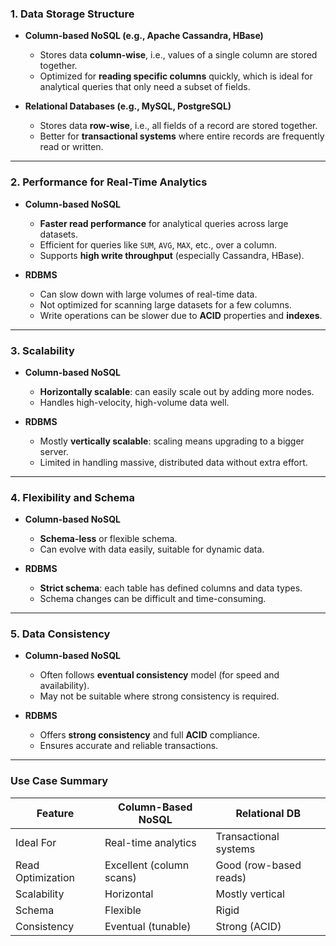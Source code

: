 ### **1. Data Storage Structure**

* **Column-based NoSQL (e.g., Apache Cassandra, HBase)**

  * Stores data **column-wise**, i.e., values of a single column are stored together.
  * Optimized for **reading specific columns** quickly, which is ideal for analytical queries that only need a subset of fields.

* **Relational Databases (e.g., MySQL, PostgreSQL)**

  * Stores data **row-wise**, i.e., all fields of a record are stored together.
  * Better for **transactional systems** where entire records are frequently read or written.

---

### **2. Performance for Real-Time Analytics**

* **Column-based NoSQL**

  * **Faster read performance** for analytical queries across large datasets.
  * Efficient for queries like `SUM`, `AVG`, `MAX`, etc., over a column.
  * Supports **high write throughput** (especially Cassandra, HBase).

* **RDBMS**

  * Can slow down with large volumes of real-time data.
  * Not optimized for scanning large datasets for a few columns.
  * Write operations can be slower due to **ACID** properties and **indexes**.

---

### **3. Scalability**

* **Column-based NoSQL**

  * **Horizontally scalable**: can easily scale out by adding more nodes.
  * Handles high-velocity, high-volume data well.

* **RDBMS**

  * Mostly **vertically scalable**: scaling means upgrading to a bigger server.
  * Limited in handling massive, distributed data without extra effort.

---

### **4. Flexibility and Schema**

* **Column-based NoSQL**

  * **Schema-less** or flexible schema.
  * Can evolve with data easily, suitable for dynamic data.

* **RDBMS**

  * **Strict schema**: each table has defined columns and data types.
  * Schema changes can be difficult and time-consuming.

---

### **5. Data Consistency**

* **Column-based NoSQL**

  * Often follows **eventual consistency** model (for speed and availability).
  * May not be suitable where strong consistency is required.

* **RDBMS**

  * Offers **strong consistency** and full **ACID** compliance.
  * Ensures accurate and reliable transactions.

---

### **Use Case Summary**

| Feature           | Column-Based NoSQL       | Relational DB          |
| ----------------- | ------------------------ | ---------------------- |
| Ideal For         | Real-time analytics      | Transactional systems  |
| Read Optimization | Excellent (column scans) | Good (row-based reads) |
| Scalability       | Horizontal               | Mostly vertical        |
| Schema            | Flexible                 | Rigid                  |
| Consistency       | Eventual (tunable)       | Strong (ACID)          |
